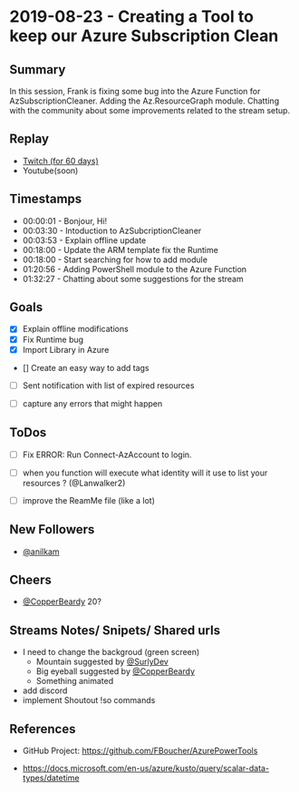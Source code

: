 
# 2019-08-23 - Creating a Tool to keep our Azure Subscription Clean

Summary
-------

In this session, Frank is fixing some bug into the Azure Function for AzSubscriptionCleaner. Adding the Az.ResourceGraph module. Chatting with the community about some improvements related to the stream setup.

Replay
------

- [Twitch (for 60 days)](https://www.twitch.tv/videos/471174539)
- Youtube(soon)


Timestamps
----------

- 00:00:01 - Bonjour, Hi!
- 00:03:30 - Intoduction to AzSubcriptionCleaner
- 00:03:53 - Explain offline update
- 00:18:00 - Update the ARM template fix the Runtime
- 00:18:00 - Start searching for how to add module
- 01:20:56 - Adding PowerShell module to the Azure Function
- 01:32:27 - Chatting about some suggestions for the stream


Goals
-----

- [X] Explain offline modifications
- [X] Fix Runtime bug
- [X] Import Library in Azure
- [\] Create an easy way to add tags
- [ ] Sent notification with list of expired resources
- [ ] capture any errors that might happen


ToDos
-----
- [ ] Fix  ERROR: Run Connect-AzAccount to login.
- [ ] when you function will execute what identity will it use to list your resources ? (@Lanwalker2)
- [ ] improve the ReamMe file (like a lot)


New Followers
-------------

- [@anilkam ](https://www.twitch.tv/anilkam)

Cheers
-------------

- [@CopperBeardy](https://www.twitch.tv/CopperBeardy) 20?




Streams Notes/ Snipets/ Shared urls
-----------------------------------

- I need to change the backgroud (green screen)
    - Mountain suggested by [@SurlyDev](https://www.twitch.tv/SurlyDev)
    - Big eyeball suggested by [@CopperBeardy](https://www.twitch.tv/CopperBeardy)
    - Something animated
- add discord 
- implement Shoutout !so commands



References
----------

- GitHub Project: https://github.com/FBoucher/AzurePowerTools

- https://docs.microsoft.com/en-us/azure/kusto/query/scalar-data-types/datetime
